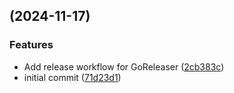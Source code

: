 ##  (2024-11-17)

### Features

* Add release workflow for GoReleaser ([2cb383c](https://github.com/jaxxstorm/pedloy/commit/2cb383c096e8b6db5a0f5354812918326110f97d))
* initial commit ([71d23d1](https://github.com/jaxxstorm/pedloy/commit/71d23d12a7214ad9ef72c164b4c2fb53e7c60de6))
